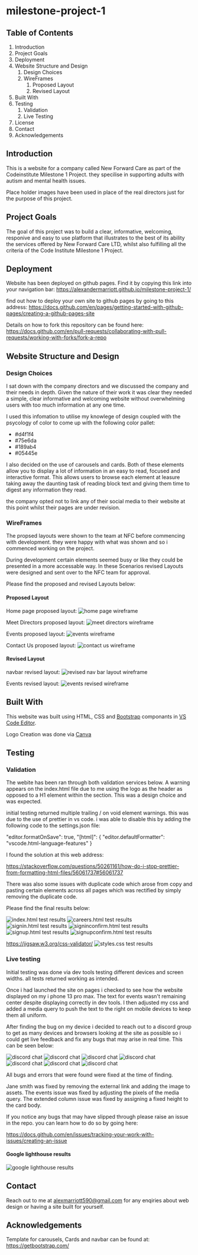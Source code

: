 # milestone-project-1

## Table of Contents

1. Introduction
2. Project Goals
3. Deployment
4. Website Structure and Design
   1. Design Choices
   2. WireFrames
      1. Proposed Layout
      2. Revised Layout
5. Built With
6. Testing
   1. Validation
   2. Live Testing
7. License
8. Contact
9. Acknowledgements

## Introduction

This is a website for a company called New Forward Care as part of the Codeinstitute Milestone 1 Project.
they specilise in supporting adults with autism and mental health issues.

Place holder images have been used in place of the real directors just for the purpose of this project.

## Project Goals

The goal of this project was to build a clear, informative, welcoming, responive and easy to use platform that illustrates to the best of its ability the services offered by New Forward Care LTD, whilst also fulfilling all the criteria of the Code Institute Milestone 1 Project.

## Deployment

Website has been deployed on github pages. Find it by copying this link into your navigation bar:
https://alexandermarriott.github.io/milestone-project-1/

find out how to deploy your own site to github pages by going to this address:
https://docs.github.com/en/pages/getting-started-with-github-pages/creating-a-github-pages-site

Details on how to fork this repository can be found here:
https://docs.github.com/en/pull-requests/collaborating-with-pull-requests/working-with-forks/fork-a-repo

## Website Structure and Design

### Design Choices

I sat down with the company directors and we discussed the company and their needs in depth. Given the nature of their work it was clear they needed a simple, clear informative and welcoming website without overwhelming users with too much information at any one time.

I used this infomation to utilise my knowlege of design coupled with the psycology of color to come up with the following color pallet:

- #d4f1f4
- #75e6da
- #189ab4
- #05445e

I also decided on the use of carousels and cards. Both of these elements allow
you to display a lot of information in an easy to read, focused and interactive format. This allows users to browse each element at leasure taking away the daunting task of reading block text and giving them time to digest any information they read.

the company opted not to link any of their social media to their website at this point whilst their pages are under revision.

### WireFrames

The propsed layouts were shown to the team at NFC before commencing with development.
they were happy with what was shown and so i commenced working on the project.

During development certain elements seemed busy or like they could be presented in a more accessable way. In these Scenarios revised Layouts were designed and sent over to the NFC team for approval.

Please find the proposed and revised Layouts below:

#### Proposed Layout

Home page proposed layout:
![home page wireframe](images/wireframes/home.png)

Meet Directors proposed layout:
![meet directors wireframe](images/wireframes/meetdirectors.png)

Events proposed layout:
![events wireframe](images/wireframes/events.png)

Contact Us proposed layout:
![contact us wireframe](images/wireframes/contact.png)

#### Revised Layout

navbar revised layout:
![revised nav bar layout wireframe](images/wireframes/revisednavbar.png)

Events revised layout:
![events revised wireframe](images/wireframes/revisedevents.png)

## Built With

This website was built using HTML, CSS and [Bootstrap](https://getbootstrap.com/) componants in [VS Code Editor](https://code.visualstudio.com/).

Logo Creation was done via [Canva](https://www.canva.com/)

## Testing

### Validation

The webite has been ran through both validation services below.
A warning appears on the index.html file due to me using the logo as the header as opposed to a H1 element within the section. This was a design choice and was expected.

initial testing returned multiple trailing / on void element warnings. this was due to the use of prettier in vs code. i was able to disable this by adding the following code to the settings.json file:

"editor.formatOnSave": true,
"[html]": {
"editor.defaultFormatter": "vscode.html-language-features"
}

I found the solution at this web address:

https://stackoverflow.com/questions/50261161/how-do-i-stop-prettier-from-formatting-html-files/56061737#56061737

There was also some issues with duplicate code which arose from copy and pasting certain elements across all pages which was rectified by simply removing the duplicate code.

Please find the final results below:

![index.html test results](images/testing/index.html-test.png)
![careers.html test results](images/testing/careers.html-test.png)
![signin.html test results](images/testing/signin.html-test.png)
![signinconfirm.html test results](images/testing/signinconfirm.html-test.png)
![signup.html test results](images/testing/signup.html-test.png)
![signupconfirm.html test results](images/testing/signupconfirm.html-test.png)

https://jigsaw.w3.org/css-validator/
![styles.css test results](images/testing/css-test.png)

### Live testing

Initial testing was done via dev tools testing different devices and screen widths.
all tests returned working as intended.

Once i had launched the site on pages i checked to see how the website displayed on my i phone 13 pro max. The text for events wasn't remaining center despite displaying correctly in dev tools. I then adjusted my css and added a media query to push the text to the right on mobile devices to keep them all uniform.

After finding the bug on my device i decided to reach out to a discord group to get as many devices and browsers looking at the site as possible so i could get live feedback and fix any bugs that may arise in real time. This can be seen below:

![discord chat](images/testing/livetest/discord1.png)
![discord chat](images/testing/livetest/eventsbug.png)
![discord chat](images/testing/livetest/eventsbugfix.png)
![discord chat](images/testing/livetest/firefoxcardbug.png)
![discord chat](images/testing/livetest/firefoxcardfix.png)
![discord chat](images/testing/livetest/janesmithbug.png)
![discord chat](images/testing/livetest/janesmithlivefix.png)

All bugs and errors that were found were fixed at the time of finding.

Jane smith was fixed by removing the external link and adding the image to assets.
The events issue was fixed by adjusting the pixels of the media query.
The extended column issue was fixed by assigning a fixed height to the card body.

If you notice any bugs that may have slipped through please raise an issue in the repo. you can learn how to do so by going here:

https://docs.github.com/en/issues/tracking-your-work-with-issues/creating-an-issue

#### Google lighthouse results

![google lighthouse results](images/lighthouse-results.png)

## Contact

Reach out to me at alexmarriott590@gmail.com for any enqiries about web design or having a site built for yourself.

## Acknowledgements

Template for carousels, Cards and navbar can be found at:
https://getbootstrap.com/
